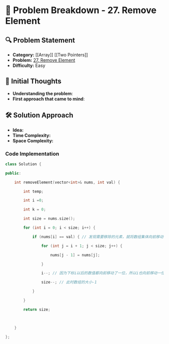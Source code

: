 # 📌 Problem Breakdown - 27. Remove Element

## 🔍 Problem Statement
- **Category:** [[Array]]  [[Two Pointers]]
- **Problem:**  [27. Remove Element](https://leetcode.com/problems/remove-element/)
- **Difficulty:**  Easy

## 🧠 Initial Thoughts
- **Understanding the problem**:  
- **First approach that came to mind**:  

## 🛠 Solution Approach
- **Idea:**  
- **Time Complexity:**  
- **Space Complexity:**  

### **Code Implementation**
```c++
class Solution {

public:

    int removeElement(vector<int>& nums, int val) {

        int temp;

        int i =0;

        int k = 0;

        int size = nums.size();

        for (int i = 0; i < size; i++) {

            if (nums[i] == val) { // 发现需要移除的元素，就将数组集体向前移动一位

                for (int j = i + 1; j < size; j++) {

                    nums[j - 1] = nums[j];

                }

                i--; // 因为下标i以后的数值都向前移动了一位，所以i也向前移动一位

                size--; // 此时数组的大小-1

            }

        }

        return size;

  

    }

};
```

